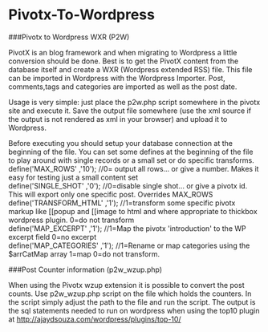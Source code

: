 Pivotx-To-Wordpress
===================

###Pivotx to Wordpress WXR  (P2W)

PivotX is an blog framework and when migrating to Wordpress a little conversion should be done. 
Best is to get the PivotX content from the database itself and create a WXR (Wordpress extended RSS)  file. 
This file can be imported in Wordpress with the Wordpress Importer.
Post, comments,tags and categories are imported as well as the post date.

Usage is very simple:  just place the p2w.php script somewhere in the pivotx site and execute it. Save the output file somewhere (use the xml source if the output is not rendered as xml in your browser) and upload it to Wordpress. 

Before executing you should setup your database connection at the beginning of the file.
You can set some defines at the beginning of the file to play around with single records or a small set or do specific transforms.
<br>define('MAX_ROWS' ,'10');  //0= output all rows... or give a number. Makes it easy for testing just a small content set
<br>define('SINGLE_SHOT' ,'0');  //0=disable single shot... or give a pivotx id. This will export only one specific post. Overrides MAX_ROWS
<br>define('TRANSFORM_HTML' ,'1');  //1=transform some specific pivotx markup like  [[popup and [[image  to html and where appropriate to thickbox wordpress plugin. 0=do not transform
<br>define('MAP_EXCERPT' ,'1');  //1=Map the pivotx 'introduction' to the WP excerpt field 0=no excerpt
<br>define('MAP_CATEGORIES' ,'1');  //1=Rename or map categories using the $arrCatMap array 1=map 0=do not transform. 


###Post Counter information (p2w_wzup.php)

When using the Pivotx wzup extension it is possible to convert the post counts. Use p2w_wzup.php script on the file which holds the counters. In the script simply adjust the path to the file and run the script. The output is the sql statements needed to run on wordpress when using the top10 plugin at http://ajaydsouza.com/wordpress/plugins/top-10/
